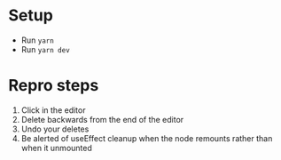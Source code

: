 # Setup
- Run `yarn`
- Run `yarn dev`

# Repro steps
1. Click in the editor
2. Delete backwards from the end of the editor
3. Undo your deletes
4. Be alerted of useEffect cleanup when the node remounts rather than when it unmounted
